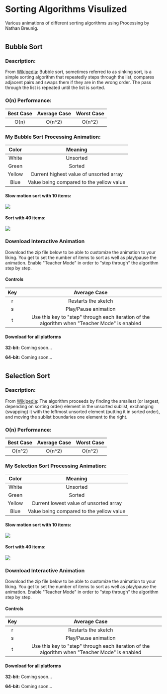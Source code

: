 # Sorting Algorithms Visulized
Various animations of different sorting algorithms using Processing by Nathan Breunig.
#
## Bubble Sort
### Description:
From [Wikipedia](https://en.wikipedia.org/wiki/Bubble_sort): Bubble sort, sometimes referred to as sinking sort, is a simple sorting algorithm that repeatedly steps through the list, compares adjacent pairs and swaps them if they are in the wrong order. The pass through the list is repeated until the list is sorted. 
### O(n) Performance:
| Best Case | Average Case | Worst Case |
|:---------:|:------------:|:----------:|
| O(n)      | O(n^2)       | O(n^2)     |
### My Bubble Sort Processing Animation: 
|Color |Meaning|
|:----:|:--------------------------------------:|
|White |Unsorted                                |
|Green |Sorted                                  |
|Yellow|Current highest value of unsorted array |
|Blue  |Value being compared to the yellow value|
#### Slow motion sort with 10 items:
![](https://i.imgur.com/nPuNXGu.gif)
#### Sort with 40 items:
![](https://i.imgur.com/dz1hRSK.gif)
### Download Interactive Animation
Download the zip file below to be able to customize the animation to your liking. You get to set the number of items to sort as well as play/pause the animation. Enable "Teacher Mode" in order to "step through" the algorithm step by step.  
#### Controls
| Key       | Average Case |
|:---------:|:------------:|
| r      | Restarts the sketch|
| s      | Play/Pause animation|
| t      | Use this key to "step" through each iteration of the algorithm when "Teacher Mode" is enabled|
#### Download for all platforms
**32-bit:** Coming soon...

**64-bit:** Coming soon...
#
## Selection Sort
### Description:
From [Wikipedia](https://en.wikipedia.org/wiki/Selection_Sort): The algorithm proceeds by finding the smallest (or largest, depending on sorting order) element in the unsorted sublist, exchanging (swapping) it with the leftmost unsorted element (putting it in sorted order), and moving the sublist boundaries one element to the right.
### O(n) Performance:
| Best Case | Average Case | Worst Case |
|:---------:|:------------:|:----------:|
| O(n^2)      | O(n^2)       | O(n^2)     |
### My Selection Sort Processing Animation: 
|Color |Meaning|
|:----:|:--------------------------------------:|
|White |Unsorted                                |
|Green |Sorted                                  |
|Yellow|Current lowest value of unsorted array  |
|Blue  |Value being compared to the yellow value|
#### Slow motion sort with 10 items:
![](https://i.imgur.com/OKfZ29q.gif)
#### Sort with 40 items:
![](https://i.imgur.com/8qUWd4f.gif)
### Download Interactive Animation
Download the zip file below to be able to customize the animation to your liking. You get to set the number of items to sort as well as play/pause the animation. Enable "Teacher Mode" in order to "step through" the algorithm step by step.  
#### Controls
| Key       | Average Case |
|:---------:|:------------:|
| r      | Restarts the sketch|
| s      | Play/Pause animation|
| t      | Use this key to "step" through each iteration of the algorithm when "Teacher Mode" is enabled|
#### Download for all platforms
**32-bit:** Coming soon...

**64-bit:** Coming soon...
